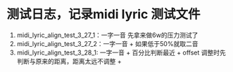 # 测试日志，记录midi lyric 测试文件

1. midi_lyric_align_test_3_27_1：一字一音 先拿来做6w的压力测试了
2. midi_lyric_align_test_3_27_2：一字一音 + 如果低于50%就取二音
3. midi_lyric_align_test_3_28_1: 一字一音 + 百分比判断最近 + offset 调整时先判断与原来的距离，距离太远不调整 + 